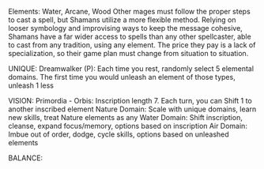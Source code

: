 Elements: Water, Arcane, Wood
Other mages must follow the proper steps to cast a spell, but Shamans utilize a more flexible method. Relying on looser symbology and improvising ways to keep the message cohesive, Shamans have a far wider access to spells than any other spellcaster, able to cast from any tradition, using any element. The price they pay is a lack of specialization, so their game plan must change from situation to situation.

UNIQUE:
Dreamwalker (P): Each time you rest, randomly select 5 elemental domains. The first time you would unleash an element of those types, unleash 1 less


VISION:
Primordia - Orbis: Inscription length 7. Each turn, you can Shift 1 to another inscribed element
Nature Domain: Scale with unique domains, learn new skills, treat Nature elements as any
Water Domain: Shift inscription, cleanse, expand focus/memory, options based on inscription
Air Domain: Imbue out of order, dodge, cycle skills, options based on unleashed elements

BALANCE:
